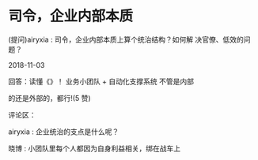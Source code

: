 # 司令，企业内部本质

(提问)airyxia : 司令，企业内部本质上算个统治结构？如何解 决官僚、低效的问题？

2018-11-03

回答：读懂《》！ 业务小团队 + 自动化支撑系统 不管是内部

的还是外部的，都行!(5 赞)

评论区：

airyxia : 企业统治的支点是什么呢？

晓博 : 小团队里每个人都因为自身利益相关，绑在战车上